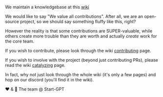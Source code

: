 We maintain a knowledgebase at this [wiki](https://github.com/khulnasoft/Nexus/wiki)

We would like to say "We value all contributions". After all, we are an open-source project, so we should say something fluffy like this, right?

However the reality is that some contributions are SUPER-valuable, while others create more trouble than they are worth and actually _create_ work for the core team.

If you wish to contribute, please look through the wiki [contributing](https://github.com/khulnasoft/Nexus/wiki/Contributing) page.

If you wish to involve with the project (beyond just contributing PRs), please read the wiki [catalyzing](https://github.com/khulnasoft/Nexus/wiki/Catalyzing) page.

In fact, why not just look through the whole wiki (it's only a few pages) and hop on our discord (you'll find it in the wiki).

❤️ & 🔆
The team @ Start-GPT
